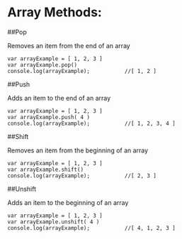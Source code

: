 Array Methods:
=============

##Pop

  Removes an item from the end of an array

  ```
  var arrayExample = [ 1, 2, 3 ]
  var arrayExample.pop()
  console.log(arrayExample);           //[ 1, 2 ]
  ```


##Push

  Adds an item to the end of an array

  ```
  var arrayExample = [ 1, 2, 3 ]
  var arrayExample.push( 4 )
  console.log(arrayExample);           //[ 1, 2, 3, 4 ]
  ```

##Shift

   Removes an item from the beginning of an array

  ```
  var arrayExample = [ 1, 2, 3 ]
  var arrayExample.shift()
  console.log(arrayExample);           //[ 2, 3 ]
  ```

##Unshift

   Adds an item to the beginning of an array

  ```
  var arrayExample = [ 1, 2, 3 ]
  var arrayExample.unshift( 4 )
  console.log(arrayExample);           //[ 4, 1, 2, 3 ]
  ```
